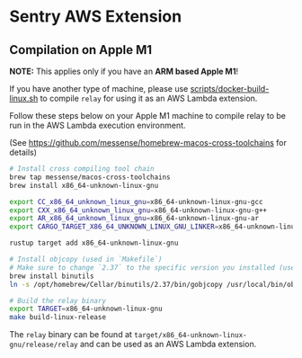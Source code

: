 # Sentry AWS Extension

## Compilation on Apple M1

**NOTE:** This applies only if you have an **ARM based Apple M1**!

If you have another type of machine, please use
[scripts/docker-build-linux.sh](scripts/docker-build-linux.sh) to compile
`relay` for using it as an AWS Lambda extension.

Follow these steps below on your Apple M1 machine to compile relay to be
run in the AWS Lambda execution environment.

(See https://github.com/messense/homebrew-macos-cross-toolchains for details)

```bash
# Install cross compiling tool chain
brew tap messense/macos-cross-toolchains
brew install x86_64-unknown-linux-gnu

export CC_x86_64_unknown_linux_gnu=x86_64-unknown-linux-gnu-gcc
export CXX_x86_64_unknown_linux_gnu=x86_64-unknown-linux-gnu-g++
export AR_x86_64_unknown_linux_gnu=x86_64-unknown-linux-gnu-ar
export CARGO_TARGET_X86_64_UNKNOWN_LINUX_GNU_LINKER=x86_64-unknown-linux-gnu-gcc

rustup target add x86_64-unknown-linux-gnu

# Install objcopy (used in `Makefile`)
# Make sure to change `2.37` to the specific version you installed (use: brew info binutils)
brew install binutils
ln -s /opt/homebrew/Cellar/binutils/2.37/bin/gobjcopy /usr/local/bin/objcopy

# Build the relay binary
export TARGET=x86_64-unknown-linux-gnu
make build-linux-release
```

The `relay` binary can be found at `target/x86_64-unknown-linux-gnu/release/relay`
and can be used as an AWS Lambda extension.
